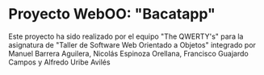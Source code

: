 # Proyecto WebOO: "Bacatapp"
Este proyecto ha sido realizado por el equipo "The QWERTY's" para la asignatura de "Taller de Software Web Orientado a Objetos"
integrado por Manuel Barrera Aguilera, Nicolás Espinoza Orellana, Francisco Guajardo Campos y Alfredo Uribe Avilés

